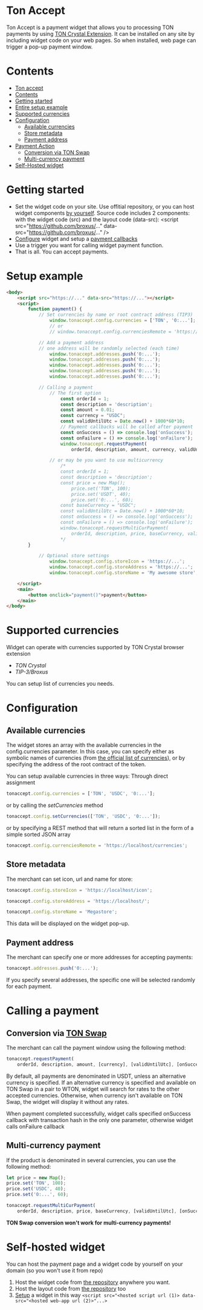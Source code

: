 # Ton Accept

Ton Accept is a payment widget that allows you to processing TON payments by using [TON Crystal Extension](https://l1.broxus.com/freeton/wallet).
It can be installed on any site by including widget code on your web pages. So when installed, web page can trigger a pop-up payment window.


# Contents

- [Ton accept](#ton-accept)
- [Contents](#contents)
- [Getting started](#getting-started)
- [Entire setup example](#setup-example)
- [Supported currencies](#supported-currencies)
- [Configuration](#сonfiguration)
    - [Available currencies](#available-currencies)
    - [Store metadata](#store-metadata)
    - [Payment address](#payment-address)
- [Payment Action](#сalling-a-payment)
    - [Conversion via TON Swap](#conversion-via-ton-swap)
    - [Multi-currency payment](#multi-currency-payment)
- [Self-Hosted widget](#self-hosted-widget)


# Getting started

<!-- - Install TON Crystal [browser extension](https://chrome.google.com/webstore/detail/ton-crystal-wallet/cgeeodpfagjceefieflmdfphplkenlfk) -->
- Set the widget code on your site. Use offitial repository, or you can host widget components [by yourself](#self-hosted-widget). Source code includes 2 components: with the widget code (src) and the layout code (data-src):
    \<script src="https://github.com/broxus/..."  data-src="https://github.com/broxus/..." \/\>
- [Сonfigure](#configuration) widget and setup a [payment callbacks](#calling-a-payment)
- Use a trigger you want for calling widget payment function.
- That is all. You can accept payments.

# Setup example


```html
<body>
    <script src="https://..." data-src="https://..."></script>
    <script>
        function payment() {
            // Set currencies by name or root contract address (TIP3)
                window.tonaccept.config.currencies = ['TON', '0:...'];
                // or
                // window.tonaccept.config.currenciesRemote = 'https://...';

            // Add a payment address
            // one address will be randomly selected (each time)
                window.tonaccept.addresses.push('0:...');
                window.tonaccept.addresses.push('0:...');
                window.tonaccept.addresses.push('0:...');
                window.tonaccept.addresses.push('0:...');
                window.tonaccept.addresses.push('0:...');

            // Calling a payment
                // The first option
                    const orderId = 1;
                    const description = 'description';
                    const amount = 0.01;
                    const currency = "USDC";
                    const validUntilUtc = Date.now() + 1000*60*10;
                    // Payment callbacks will be called after payment
                    const onSuccess = () => console.log('onSuccess');
                    const onFailure = () => console.log('onFailure');
                    window.tonaccept.requestPayment(
                        orderId, description, amount, currency, validUntilUtc, onSuccess, onFailure);

                // or may be you want to use multicurrency
                    /*
                    const orderId = 1;
                    const description = 'description';
                    const price = new Map();
                        price.set('TON', 100);
                        price.set('USDT', 40);
                        price.set('0:...', 60);
                    const baseCurrency = "USDC";
                    const validUntilUtc = Date.now() + 1000*60*10;
                    const onSuccess = () => console.log('onSuccess');
                    const onFailure = () => console.log('onFailure');
                    window.tonaccept.requestMultiCurPayment(
                        orderId, description, price, baseCurrency, validUntilUtc, onSuccess, onFailure);
                    */
        }

            // Optional store settings
                window.tonaccept.config.storeIcon = 'https://...';
                window.tonaccept.config.storeAddress = 'https://...';
                window.tonaccept.config.storeName = 'My awesome store';

    </script>
    <main>
        <button onclick="payment()">payment</button>
    </main>
</body>
```



# Supported currencies

Widget can operate with currencies supported by TON Crystal browser extension 
- *TON Crystal*
- *TIP-3/Broxus*

You can setup list of currencies you needs.


# Configuration

## Available currencies
The widget stores an array with the available currencies in the config.currencies parameter. In this case, you can specify either as symbolic names of currencies (from [the official list of currencies](https://github.com/broxus/ton-assets/blob/master/manifest.json)), or by specifying the address of the root contract of the token.

You can setup available currencies in three ways:
Through direct assignment

```javascript
tonaccept.config.currencies = ['TON', 'USDC', '0:...'];
```

or by calling the *setCurrencies* method

```javascript
tonaccept.config.setCurrencies(['TON', 'USDC', '0:...']);
```
or by specifying a REST method that will return a sorted list in the form of a simple sorted JSON array

```javascript
tonaccept.config.currenciesRemote = 'https://localhost/currencies';
```


## Store metadata

The merchant can set icon, url and name for store:

```javascript
tonaccept.config.storeIcon = 'https://localhost/icon';

tonaccept.config.storeAddress = 'https://localhost/';

tonaccept.config.storeName = 'Megastore';
```

This data will be displayed on the widget pop-up.


## Payment address

The merchant can specify one or more addresses for accepting payments:

```javascript
tonaccept.addresses.push('0:...');
```
If you specify several addresses, the specific one will be selected randomly for each payment.



# Calling a payment

## Conversion via [TON Swap](https://tonswap.io/)

The merchant can call the payment window using the following method:

```javascript
tonaccept.requestPayment(
    orderId, description, amount, [currency], [validUntilUtc], [onSuccess], [onFailure]);
```

By default, all payments are denominated in USDT, unless an alternative currency is specified. If an alternative currency is specified and available on TON Swap in a pair to WTON, widget will search for rates to the other accepted currencies. Otherwise, when currency isn't available on TON Swap, the widget will display it without any rates.

When payment completed successfully, widget calls specified onSuccess callback with transaction hash in the only one parameter, otherwise widget calls onFailure callback

## Multi-currency payment

If the product is denominated in several currencies, you can use the following method:


```javascript
let price = new Map();
price.set('TON', 100);
price.set('USDC', 40);
price.set('0:...', 60);

tonaccept.requestMultiCurPayment(
    orderId, description, price, baseCurrency, [validUntilUtc], [onSuccess], [onFailure]);
```

**TON Swap conversion won't work for multi-currency payments!**


# Self-hosted widget
You can host the payment page and a widget code by yourself on your domain (so you won't use it from repo)

1. Host the widget code from [the repository](#) anywhere you want.
2. Host the layout code from [the repository](#) too
3. [Setup](#setup-example) a widget in this way ``` <script src="<hosted script url (1)> data-src="<hosted web-app url (2)>"...> ```
